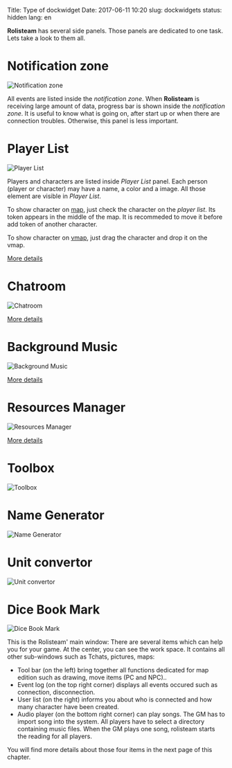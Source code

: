 Title: Type of dockwidget
Date: 2017-06-11 10:20
slug: dockwidgets
status: hidden
lang: en




**Rolisteam** has several side panels. Those panels are dedicated to one task.
Lets take a look to them all.


# Notification zone
![Notification zone]()

All events are listed inside the *notification zone*.
When **Rolisteam** is receiving large amount of data, progress bar is shown inside the *notification zone*.
It is useful to know what is going on, after start up or when there are connection troubles.
Otherwise, this panel is less important.

# Player List
![Player List]()

Players and characters are listed inside *Player List* panel.
Each person (player or character) may have a name, a color and a image.
All those element are visible in *Player List*.

To show character on [map]({filename}07_maps.md), just check the character on the *player list*. Its token appears in the middle of the map. 
It is recommeded to move it before add token of another character.

To show character on [vmap]({filename}11_VectorialMap.md), just drag the character and drop it on the vmap.

[More details]({filename}13_connected_players.md)

# Chatroom
![Chatroom]()


[More details]({filename}05_chat.md)

# Background Music
![Background Music]()


[More details]({filename}08_music.md)

# Resources Manager
![Resources Manager]()


[More details]({filename}22_resources.md)
# Toolbox
![Toolbox]()

# Name Generator
![Name Generator]()


# Unit convertor
![Unit convertor]()


# Dice Book Mark
![Dice Book Mark]()



This is the Rolisteam' main window: There are several items which can
help you for your game. At the center, you can see the work space. It
contains all other sub-windows such as Tchats, pictures, maps:

-   Tool bar (on the left) bring together all functions dedicated for
    map edition such as drawing, move items (PC and NPC)..
-   Event log (on the top right corner) displays all events occured such
    as connection, disconnection.
-   User list (on the right) informs you about who is connected and how
    many character have been created.
-   Audio player (on the bottom right corner) can play songs. The GM has
    to import song into the system. All players have to select a
    directory containing music files. When the GM plays one song,
    rolisteam starts the reading for all players.

You will find more details about those four items in the next page of
this chapter.
